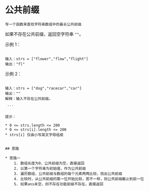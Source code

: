# 公共前缀

`写一个函数来查找字符串数组中的最长公共前缀`

如果不存在公共前缀，返回空字符串 `""`。

示例 1：

``` text

输入：strs = ["flower","flow","flight"]
输出："fl"

```

示例 2：

``` text

输入：strs = ["dog","racecar","car"]
输出：""
解释：输入不存在公共前缀。

 ```

提示：

* 0 <= strs.length <= 200
* 0 <= strs[i].length <= 200
* strs[i] 仅由小写英文字母组成


## 思路

* 思路一
    1. 数组长度为0，公共前缀为空，直接返回
    2. 以第一个字符串为初始值，作为公共前缀
    3. 遍历数组，公共前缀与数组的每个元素两两比较，找出公共前缀
    4. 比较时，从公共前缀的第一位开始比较，若不一样，则公共前缀截止到前一位
    5. 如果ans未空，则不存在功能前缀不存在，直接返回